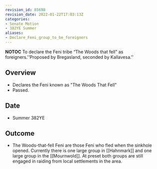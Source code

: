```yaml
---
revision_id: 85698
revision_date: 2022-01-22T17:03:13Z
categories:
- Senate Motion
- 382YE Summer
aliases:
- Declare_Feni_group_to_be_foreigners
---
```



__NOTOC__
To declare the Feni tribe “The Woods that fell” as foreigners.''Proposed by Bregasland, seconded by Kallavesa.''
## Overview
* Declares the Feni known as "The Woods That Fell" 
* Passed.
## Date
* Summer 382YE
## Outcome
* The Woods-that-fell Feni are those Feni who fled when the sinkhole opened. Currently there is one large group in [[Hahnmark]] and one large group in the [[Mournwold]]. At preset both groups are still engaged in raiding from local settlements in the area.
